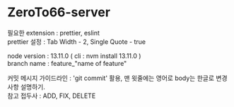 # ZeroTo66-server
필요한 extension : prettier, eslint  
prettier 설정 : Tab Width - 2, Single Quote - true  

node version : 13.11.0 ( cli : nvm install 13.11.0 )    
branch name : feature_"name of feature"  

커밋 메시지 가이드라인 : 'git commit' 활용, 맨 윗줄에는 영어로 body는 한글로 변경사항 설명하기.  
참고 접두사 : ADD, FIX, DELETE  
